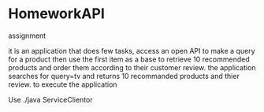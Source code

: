 # HomeworkAPI
assignment

it is an application that does few tasks, access an open API to make a query for a product
then use the first item as a base to retrieve 10 recommended products and order them according
to their customer review. the application searches for query=tv and returns 10 recommanded 
products and thier review. to execute the application

Use ./java ServiceClientor

